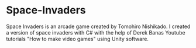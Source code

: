 # Space-Invaders
Space Invaders is an arcade game created by Tomohiro Nishikado. I created a version of space invaders with C# with the help of Derek Banas Youtube tutorials "How to make video games" using Unity software.
